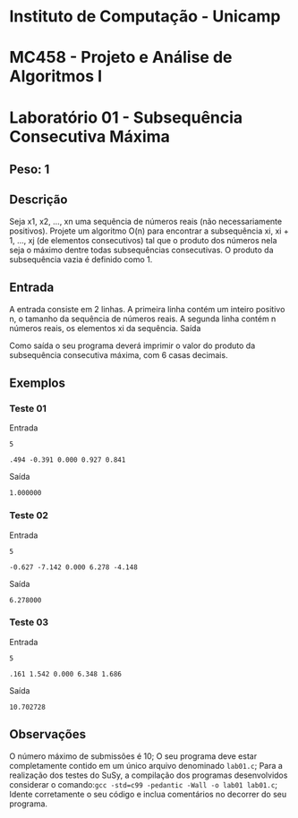 # Instituto de Computação - Unicamp
# MC458 - Projeto e Análise de Algoritmos I
# Laboratório 01 - Subsequência Consecutiva Máxima

## Peso: 1

## Descrição
Seja x1, x2, ..., xn uma sequência de números reais (não necessariamente positivos). Projete um algoritmo O(n) para encontrar a subsequência xi, xi + 1, ..., xj (de elementos consecutivos) tal que o produto dos números nela seja o máximo dentre todas subsequências consecutivas. O produto da subsequência vazia é definido como 1.

## Entrada
A entrada consiste em 2 linhas. A primeira linha contém um inteiro positivo n, o tamanho da sequência de números reais. A segunda linha contém n números reais, os elementos xi da sequência.
Saída

Como saída o seu programa deverá imprimir o valor do produto da subsequência consecutiva máxima, com 6 casas decimais.

## Exemplos
### Teste 01
Entrada

`5`

`.494 -0.391 0.000 0.927 0.841`

Saída

`1.000000`


### Teste 02
Entrada

`5`

`-0.627 -7.142 0.000 6.278 -4.148`

Saída

`6.278000`


### Teste 03
Entrada

`5`

`.161 1.542 0.000 6.348 1.686`

Saída

`10.702728`


## Observações
O número máximo de submissões é 10;
O seu programa deve estar completamente contido em um único arquivo denominado `lab01.c`;
Para a realização dos testes do SuSy, a compilação dos programas desenvolvidos considerar o comando:`gcc -std=c99 -pedantic -Wall -o lab01 lab01.c`;
Idente corretamente o seu código e inclua comentários no decorrer do seu programa.
